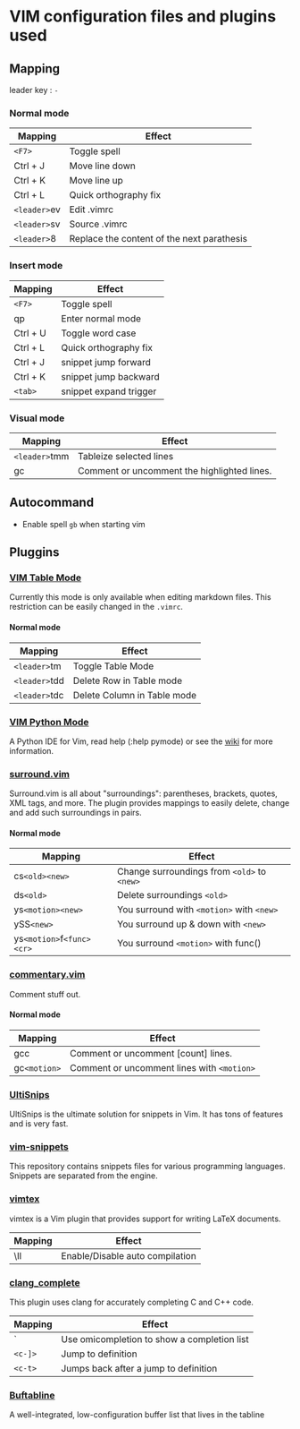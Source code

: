 # VIM configuration files and plugins used

## Mapping

leader key : `-`

### Normal mode

| Mapping      | Effect                                     |
|--------------|--------------------------------------------|
| `<F7>`       | Toggle spell                               |
| Ctrl + J     | Move line down                             |
| Ctrl + K     | Move line up                               |
| Ctrl + L     | Quick orthography fix                      |
| `<leader>`ev | Edit .vimrc                                |
| `<leader>`sv | Source .vimrc                              |
| `<leader>`8  | Replace the content of the next parathesis |

### Insert mode

| Mapping  | Effect                 |
|----------|------------------------|
| `<F7>`   | Toggle spell           |
| qp       | Enter normal mode      |
| Ctrl + U | Toggle word case       |
| Ctrl + L | Quick orthography fix  |
| Ctrl + J | snippet jump forward   |
| Ctrl + K | snippet jump backward  |
| `<tab>`  | snippet expand trigger |

### Visual mode

| Mapping       | Effect                                      |
|---------------|---------------------------------------------|
| `<leader>`tmm | Tableize selected lines                     |
| gc            | Comment or uncomment the highlighted lines. |


## Autocommand

* Enable spell `gb` when starting vim

## Pluggins

### [VIM Table Mode](https://github.com/dhruvasagar/vim-table-mode)

Currently this mode is only available when editing markdown files. This restriction can be easily changed in the `.vimrc`.

#### Normal mode

| Mapping       | Effect                      |
|---------------|-----------------------------|
| `<leader>`tm  | Toggle Table Mode           |
| `<leader>`tdd | Delete Row in Table mode    |
| `<leader>`tdc | Delete Column in Table mode |

### [VIM Python Mode](https://github.com/python-mode/python-mode)

A Python IDE for Vim, read help (:help pymode) or see the [wiki](https://github.com/python-mode/python-mode/wiki) for more information.

### [surround.vim](https://github.com/tpope/vim-surround)

Surround.vim is all about "surroundings": parentheses, brackets, quotes, XML tags, and more. The plugin provides mappings to easily delete, change and add such surroundings in pairs.

#### Normal mode

| Mapping                   | Effect                                      |
|---------------------------|---------------------------------------------|
| cs`<old><new>`            | Change surroundings from `<old>` to `<new>` |
| ds`<old>`                 | Delete surroundings `<old>`                 |
| ys`<motion><new>`         | You surround with `<motion>` with `<new>`   |
| ySS`<new>`                | You surround up & down with `<new>`         |
| ys`<motion>`f`<func><cr>` | You surround `<motion>` with func()         |

### [commentary.vim](https://github.com/tpope/vim-commentary)

Comment stuff out.

#### Normal mode

| Mapping      | Effect                                     |
|--------------|--------------------------------------------|
| gcc          | Comment or uncomment [count] lines.        |
| gc`<motion>` | Comment or uncomment lines with `<motion>` |


### [UltiSnips](https://github.com/SirVer/ultisnips)

UltiSnips is the ultimate solution for snippets in Vim. It has tons of features and is very fast.

### [vim-snippets](https://github.com/honza/vim-snippets)

This repository contains snippets files for various programming languages. Snippets are separated from the engine.

### [vimtex](https://github.com/lervag/vimtex)

vimtex is a Vim plugin that provides support for writing LaTeX documents.

| Mapping | Effect                          |
|---------|---------------------------------|
| \ll     | Enable/Disable auto compilation |

### [clang_complete](https://github.com/xavierd/clang_complete)

This plugin uses clang for accurately completing C and C++ code.

| Mapping     | Effect                                      |
|-------------|---------------------------------------------|
| `<c-x><c-o> | Use omicompletion to show a completion list |
| `<c-]>`     | Jump to definition                          |
| `<c-t>`     | Jumps back after a jump to definition       |

### [Buftabline](https://github.com/ap/vim-buftabline)

 A well-integrated, low-configuration buffer list that lives in the tabline
